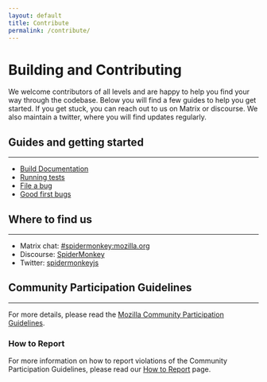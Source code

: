 ```yaml
---
layout: default
title: Contribute
permalink: /contribute/
---
```


# Building and Contributing

We welcome contributors of all levels and are happy to help you find your way through the codebase.
Below you will find a few guides to help you get started. If you get stuck, you can reach out to us
on Matrix or discourse. We also maintain a twitter, where you will find updates regularly.

## Guides and getting started

---

* [Build Documentation](https://firefox-source-docs.mozilla.org/js/build.html)
* [Running tests](https://developer.mozilla.org/en-US/docs/Mozilla/Projects/SpiderMonkey/Running_Automated_JavaScript_Tests)
* [File a bug](https://bugzilla.mozilla.org/enter_bug.cgi?product=Core&component=JavaScript%20Engine)
* [Good first bugs](https://codetribute.mozilla.org/projects/jseng)

## Where to find us

---

* Matrix chat: [#spidermonkey:mozilla.org](https://chat.mozilla.org/#/room/#spidermonkey:mozilla.org)
* Discourse: [SpiderMonkey](https://discourse.mozilla.org/c/spidermonkey)
* Twitter: [spidermonkeyjs](https://www.twitter.com/spidermonkeyjs)

## Community Participation Guidelines

---

For more details, please read the
[Mozilla Community Participation Guidelines](https://www.mozilla.org/about/governance/policies/participation/).

### How to Report

For more information on how to report violations of the Community Participation Guidelines, please read our [How to Report](https://www.mozilla.org/about/governance/policies/participation/reporting/) page.
